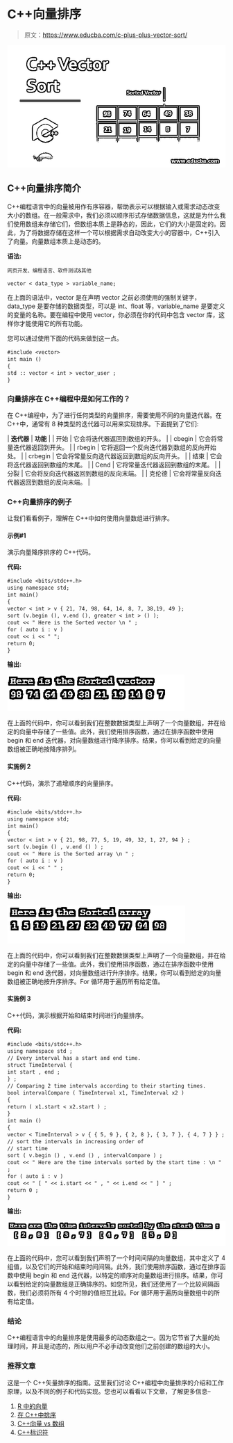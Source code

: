 # C++向量排序

> 原文：<https://www.educba.com/c-plus-plus-vector-sort/>

![C++ Vector Sort](img/8d592760ae3e9812ba1ddd47d4222270.png)



## C++向量排序简介

C++编程语言中的向量被用作有序容器，帮助表示可以根据输入或需求动态改变大小的数组。在一般需求中，我们必须以顺序形式存储数据信息，这就是为什么我们使用数组来存储它们，但数组本质上是静态的，因此，它们的大小是固定的。因此，为了将数据存储在这样一个可以根据需求自动改变大小的容器中，C++引入了向量。向量数组本质上是动态的。

**语法:**

<small>网页开发、编程语言、软件测试&其他</small>

```
vector < data_type > variable_name;
```

在上面的语法中，vector 是在声明 vector 之前必须使用的强制关键字，data_type 是要存储的数据类型，可以是 int、float 等，variable_name 是要定义的变量的名称。要在编程中使用 vector，你必须在你的代码中包含 vector 库，这样你才能使用它的所有功能。

您可以通过使用下面的代码来做到这一点。

```
#include <vector>
int main ()
{
std :: vector < int > vector_user ;
}
```

### 向量排序在 C++编程中是如何工作的？

在 C++编程中，为了进行任何类型的向量排序，需要使用不同的向量迭代器。在 C++中，通常有 8 种类型的迭代器可以用来实现排序。下面提到了它们:

| **迭代器** | **功能** |
| 开始 | 它会将迭代器返回到数组的开头。 |
| cbegin | 它会将常量迭代器返回到开头。 |
| rbegin | 它将返回一个反向迭代器到数组的反向开始处。 |
| crbegin | 它会将常量反向迭代器返回到数组的反向开头。 |
| 结束 | 它会将迭代器返回到数组的末尾。 |
| Cend | 它将常量迭代器返回到数组的末尾。 |
| 分裂 | 它会将反向迭代器返回到数组的反向末端。 |
| 克伦德 | 它会将常量反向迭代器返回到数组的反向末端。 |

### C++向量排序的例子

让我们看看例子，理解在 C++中如何使用向量数组进行排序。

#### 示例#1

演示向量降序排序的 C++代码。

**代码:**

```
#include <bits/stdc++.h>
using namespace std;
int main()
{
vector < int > v { 21, 74, 98, 64, 14, 8, 7, 38,19, 49 };
sort (v.begin (), v.end (), greater < int > () );
cout << " Here is the Sorted vector \n " ;
for ( auto i : v )
cout << i << " ";
return 0;
}
```

**输出:**

![C++ Vector Sort-1.1](img/c07f92fb231058d68536edff58cd9ccd.png)



在上面的代码中，你可以看到我们在整数数据类型上声明了一个向量数组，并在给定的向量中存储了一些值。此外，我们使用排序函数，通过在排序函数中使用 begin 和 end 迭代器，对向量数组进行降序排序。结果，你可以看到给定的向量数组被正确地按降序排列。

#### 实施例 2

C++代码，演示了递增顺序的向量排序。

**代码:**

```
#include <bits/stdc++.h>
using namespace std;
int main()
{
vector < int > v { 21, 98, 77, 5, 19, 49, 32, 1, 27, 94 } ;
sort (v.begin () , v.end () ) ;
cout << " Here is the Sorted array \n " ;
for ( auto i : v )
cout << i << " " ;
return 0;
}
```

**输出:**

![C++ Vector Sort-1.2](img/64c422632a1565d750099173d695567c.png)



在上面的代码中，你可以看到我们在整数数据类型上声明了一个向量数组，并在给定的向量中存储了一些值。此外，我们使用排序函数，通过在排序函数中使用 begin 和 end 迭代器，对向量数组进行升序排序。结果，你可以看到给定的向量数组被正确地按升序排序。For 循环用于遍历所有给定值。

#### 实施例 3

C++代码，演示根据开始和结束时间进行向量排序。

**代码:**

```
#include <bits/stdc++.h>
using namespace std ;
// Every interval has a start and end time.
struct TimeInterval {
int start , end ;
} ;
// Comparing 2 time intervals according to their starting times.
bool intervalCompare ( TimeInterval x1, TimeInterval x2 )
{
return ( x1.start < x2.start ) ;
}
int main ()
{
vector < TimeInterval > v { { 5, 9 }, { 2, 8 }, { 3, 7 }, { 4, 7 } } ;
// sort the intervals in increasing order of
// start time
sort ( v.begin () , v.end () , intervalCompare ) ;
cout << " Here are the time intervals sorted by the start time : \n " ;
for ( auto i : v )
cout << " [ " << i.start << " , " << i.end << " ] " ;
return 0 ;
}
```

**输出:**

![Example-1.3](img/3b5af90f5495f564a186e7f0ed24fe5e.png)



在上面的代码中，您可以看到我们声明了一个时间间隔的向量数组，其中定义了 4 组值，以及它们的开始和结束时间间隔。此外，我们使用排序函数，通过在排序函数中使用 begin 和 end 迭代器，以特定的顺序对向量数组进行排序。结果，你可以看到给定的向量数组是正确排序的。如您所见，我们还使用了一个比较间隔函数，我们必须将所有 4 个时隙的值相互比较。For 循环用于遍历向量数组中的所有给定值。

### 结论

C++编程语言中的向量排序是使用最多的动态数组之一。因为它节省了大量的处理时间，并且是动态的，所以用户不必手动改变他们之前创建的数组的大小。

### 推荐文章

这是一个 C++矢量排序的指南。这里我们讨论 C++编程中向量排序的介绍和工作原理，以及不同的例子和代码实现。您也可以看看以下文章，了解更多信息–

1.  [R 中的向量](https://www.educba.com/vectors-in-r/)
2.  [在 C++中排序](https://www.educba.com/sorting-in-c-plus-plus/)
3.  [C++向量 vs 数组](https://www.educba.com/c-plus-plus-vector-vs-array/)
4.  [C++标识符](https://www.educba.com/c-identifiers-plus-plus/)





